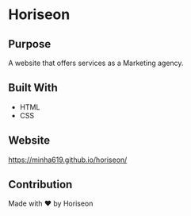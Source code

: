 # Horiseon

## Purpose
A website that offers services as a Marketing agency.

## Built With
* HTML
* CSS

## Website
https://minha619.github.io/horiseon/

## Contribution
Made with ❤️ by Horiseon